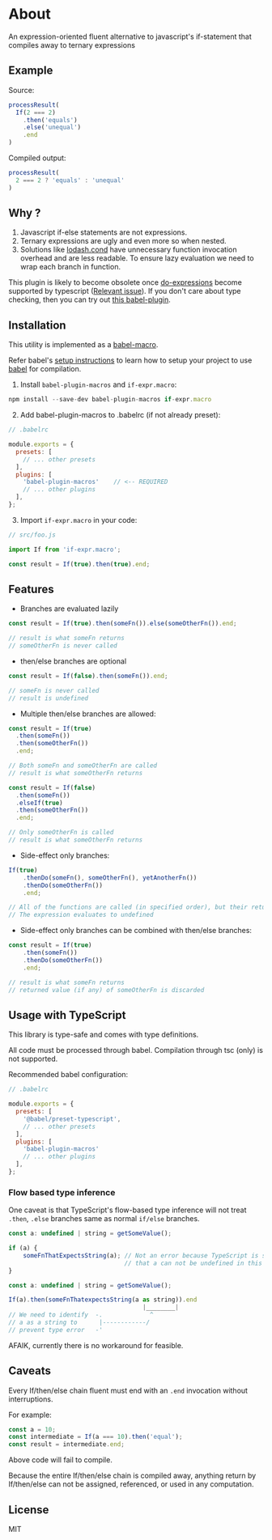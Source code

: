 # About

An expression-oriented fluent alternative to javascript's if-statement that compiles away to ternary expressions

## Example

Source:

```js
processResult(
  If(2 === 2)
    .then('equals')
    .else('unequal')
    .end
)
```

Compiled output:

```js
processResult(
  2 === 2 ? 'equals' : 'unequal'
)
```

## Why ?

1. Javascript if-else statements are not expressions.
2. Ternary expressions are ugly and even more so when nested.
3. Solutions like [lodash.cond](https://lodash.com/docs/latest#cond) have unnecessary function invocation overhead and are less readable.
   To ensure lazy evaluation we need to wrap each branch in function.

This plugin is likely to become obsolete once [do-expressions](https://github.com/tc39/proposal-do-expressions) become supported by typescript ([Relevant issue](https://github.com/Microsoft/TypeScript/issues/13156)).
If you don't care about type checking, then you can try out [this babel-plugin](https://babeljs.io/docs/en/babel-plugin-proposal-do-expressions).

## Installation

This utility is implemented as a [babel-macro](https://github.com/kentcdodds/babel-plugin-macros).

Refer babel's [setup instructions](https://babeljs.io/setup) to learn how to setup your project to use [babel](https://babeljs.io) for compilation.

1. Install `babel-plugin-macros` and `if-expr.macro`:

```js
npm install --save-dev babel-plugin-macros if-expr.macro
```

2. Add babel-plugin-macros to .babelrc (if not already preset):

```js
// .babelrc

module.exports = {
  presets: [
    // ... other presets
  ],
  plugins: [
    'babel-plugin-macros'    // <-- REQUIRED
    // ... other plugins
  ],
};
```

3. Import `if-expr.macro` in your code:

```js
// src/foo.js

import If from 'if-expr.macro';

const result = If(true).then(true).end;
```

## Features

- Branches are evaluated lazily

```js
const result = If(true).then(someFn()).else(someOtherFn()).end;

// result is what someFn returns
// someOtherFn is never called
```

- then/else branches are optional

```js
const result = If(false).then(someFn()).end;

// someFn is never called
// result is undefined
```

- Multiple then/else branches are allowed:

```js
const result = If(true)
  .then(someFn())
  .then(someOtherFn())
  .end;

// Both someFn and someOtherFn are called
// result is what someOtherFn returns
```


```js
const result = If(false)
  .then(someFn())
  .elseIf(true)
  .then(someOtherFn())
  .end;

// Only someOtherFn is called
// result is what someOtherFn returns
```


- Side-effect only branches:

```js
If(true)
    .thenDo(someFn(), someOtherFn(), yetAnotherFn())
    .thenDo(someOtherFn())
    .end;

// All of the functions are called (in specified order), but their return values are discareded
// The expression evaluates to undefined
```

- Side-effect only branches can be combined with then/else branches:

```js
const result = If(true)
    .then(someFn())
    .thenDo(someOtherFn())
    .end;

// result is what someFn returns
// returned value (if any) of someOtherFn is discarded
```

## Usage with TypeScript

This library is type-safe and comes with type definitions.

All code must be processed through babel. Compilation through tsc (only) is not supported.

Recommended babel configuration:

```js
// .babelrc

module.exports = {
  presets: [
    '@babel/preset-typescript',
    // ... other presets
  ],
  plugins: [
    'babel-plugin-macros'
    // ... other plugins
  ],
};
```

### Flow based type inference

One caveat is that TypeScript's flow-based type inference will not treat `.then`, `.else` branches same as normal `if/else` branches.

```js
const a: undefined | string = getSomeValue();

if (a) {
    someFnThatExpectsString(a); // Not an error because TypeScript is smart enough to know
                                // that a can not be undefined in this branch
}
```

```js
const a: undefined | string = getSomeValue();

If(a).then(someFnThatexpectsString(a as string)).end
                                     |________|
// We need to identify  -.             ^
// a as a string to      |------------/
// prevent type error   -'
```

AFAIK, currently there is no workaround for feasible.

## Caveats

Every If/then/else chain fluent must end with an `.end` invocation without interruptions.

For example:

```js
const a = 10;
const intermediate = If(a === 10).then('equal');
const result = intermediate.end;
```

Above code will fail to compile.

Because the entire If/then/else chain is compiled away, anything return by If/then/else can not be assigned, referenced, or used in any computation.

## License

MIT
